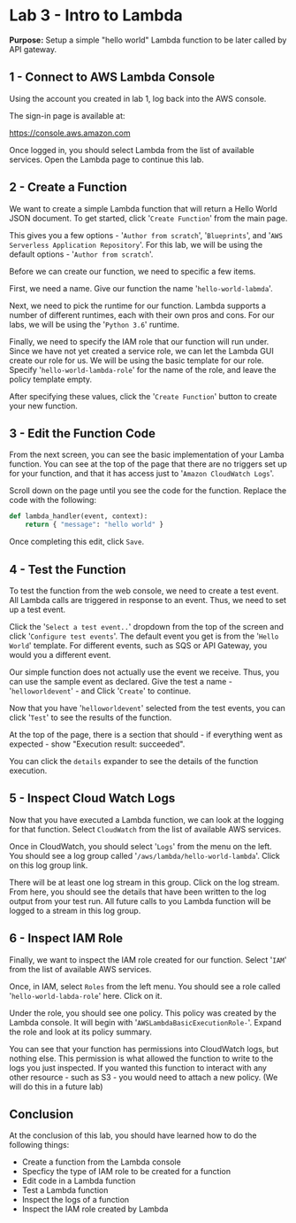 # Lab 3 - Intro to Lambda

**Purpose:** Setup a simple "hello world" Lambda function to be later called by API gateway.

## 1 - Connect to AWS Lambda Console

Using the account you created in lab 1, log back into the AWS console.  

The sign-in page is available at:

https://console.aws.amazon.com

Once logged in, you should select Lambda from the list of available services.  Open the Lambda page to continue this lab.

## 2 - Create a Function

We want to create a simple Lambda function that will return a Hello World JSON document.  To get started, click '`Create Function`' from the main page.

This gives you a few options - '`Author from scratch`', '`Blueprints`', and '`AWS Serverless Application Repository`'.  For this lab, we will be using the default options - '`Author from scratch`'.

Before we can create our function, we need to specific a few items.

First, we need a name.  Give our function the name '`hello-world-labmda`'.  

Next, we need to pick the runtime for our function.  Lambda supports a number of different runtimes, each with their own pros and cons.  For our labs, we will be using the '`Python 3.6`' runtime.

Finally, we need to specify the IAM role that our function will run under.  Since we have not yet created a service role, we can let the Lambda GUI create our role for us.  We will be using the basic template for our role.  Specify '`hello-world-lambda-role`' for the name of the role, and leave the policy template empty.

After specifying these values, click the '`Create Function`' button to create your new function.

## 3 - Edit the Function Code

From the next screen, you can see the basic implementation of your Lamba function.  You can see at the top of the page that there are no triggers set up for your function, and that it has access just to '`Amazon CloudWatch Logs`'.  

Scroll down on the page until you see the code for the function.  Replace the code with the following:

```Python
def lambda_handler(event, context):
    return { "message": "hello world" }
```

Once completing this edit, click `Save`.

## 4 - Test the Function

To test the function from the web console, we need to create a test event.  All Lambda calls are triggered in response to an event.  Thus, we need to set up a test event.

Click the '`Select a test event..`' dropdown from the top of the screen and click '`Configure test events`'.  The default event you get is from the '`Hello World`' template.  For different events, such as SQS or API Gateway, you would you a different event. 

Our simple function does not actually use the event we receive.  Thus, you can use the sample event as declared.  Give the test a name - '`helloworldevent`' - and Click '`Create`' to continue.

Now that you have '`helloworldevent`' selected from the test events, you can click '`Test`' to see the results of the function.

At the top of the page, there is a section that should - if everything went as expected - show "Execution result: succeeded".  

You can click the `details` expander to see the details of the function execution.

## 5 - Inspect Cloud Watch Logs

Now that you have executed a Lambda function, we can look at the logging for that function.  Select `CloudWatch` from the list of available AWS services.

Once in CloudWatch, you should select '`Logs`' from the menu on the left.  You should see a log group called '`/aws/lambda/hello-world-lambda`'.  Click on this log group link.

There will be at least one log stream in this group.  Click on the log stream.  From here, you should see the details that have been written to the log output from your test run.  All future calls to you Lambda function will be logged to a stream in this log group.

## 6 - Inspect IAM Role

Finally, we want to inspect the IAM role created for our function.  Select '`IAM`' from the list of available AWS services.

Once, in IAM, select `Roles` from the left menu.  You should see a role called '`hello-world-labda-role`' here.  Click on it.

Under the role, you should see one policy.  This policy was created by the Lambda console.  It will begin with '`AWSLambdaBasicExecutionRole-`'.  Expand the role and look at its policy summary.

You can see that your function has permissions into CloudWatch logs, but nothing else.  This permission is what allowed the function to write to the logs you just inspected.  If you wanted this function to interact with any other resource - such as S3 - you would need to attach a new policy.  (We will do this in a future lab)

## Conclusion

At the conclusion of this lab, you should have learned how to do the following things:

* Create a function from the Lambda console
* Specficy the type of IAM role to be created for a function
* Edit code in a Lambda function
* Test a Lambda function
* Inspect the logs of a function
* Inspect the IAM role created by Lambda

